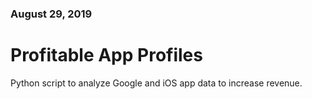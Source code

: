 ### August 29, 2019

# Profitable App Profiles

Python script to analyze Google and iOS app data to increase revenue.

